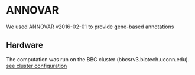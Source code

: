 # ANNOVAR
We used ANNOVAR v2016-02-01 to provide gene-based annotations

## Hardware
The computation was run on the BBC cluster (bbcsrv3.biotech.uconn.edu).
[see cluster configuration](http://bioinformatics.uconn.edu/hardware)
